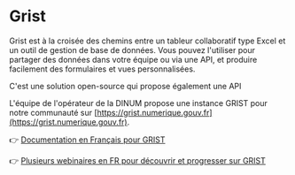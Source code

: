 # Grist

Grist est à la croisée des chemins entre un tableur collaboratif type Excel et un outil de gestion de base de données. Vous pouvez l'utiliser pour partager des données dans votre équipe ou via une API, et produire facilement des formulaires et vues personnalisées.

C'est une solution open-source qui propose également une API

L'équipe de l'opérateur de la DINUM propose une instance GRIST pour notre communauté sur [https://grist.numerique.gouv.fr](https://grist.numerique.gouv.fr).

👉 [Documentation en Français pour GRIST](https://support.getgrist.com/fr/)

👉 [Plusieurs webinaires en FR pour découvrir et progresser sur GRIST](https://tube.numerique.gouv.fr/c/grist/videos?s=1)
